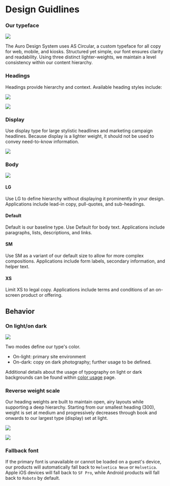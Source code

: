 # Design Guidlines

### Our typeface

![](/images/content/typography/Type_OurTypeface.jpg)

The Auro Design System uses AS Circular, a custom typeface for all copy for web, mobile, and kiosks. Structured yet simple, our font ensures clarity and readability. Using three distinct lighter-weights, we maintain a level consistency within our content hierarchy.

### Headings

Headings provide hierarchy and context.  Available heading styles include:

![](/images/content/typography/Type_HeadingRamp.jpg)

![](/images/content/typography/HeadingExamplesDual.jpg)

### Display

Use display type for large stylistic headlines and marketing campaign headlines. Because display is a lighter weight, it should not be used to convey need-to-know information.

![](/images/content/typography/Type_HeadingApplication2.jpg)

### Body

![](/images/content/typography/Type_BodyRamp.jpg)

#### LG

Use LG to define hierarchy without displaying it prominently in your design.
Applications include lead-in copy, pull-quotes, and sub-headings.

#### Default

Default is our baseline type. Use Default for body text.
Applications include paragraphs, lists, descriptions, and links.

#### SM

Use SM as a variant of our default size to allow for more complex compositions.
Applications include form labels, secondary information, and helper text.

#### XS

Limit XS to legal copy.
Applications include terms and conditions of an on-screen product or offering.

## Behavior

### On light/on dark

![](/images/content/typography/Type_LightDark.jpg)

Two modes define our type's color.

* On-light: primary site environment
* On-dark: copy on dark photography; further usage to be defined.

Additional details about the usage of typography on light or dark backgrounds can be found within [color usage](/core/color) page.

### Reverse weight scale

Our heading weights are built to maintain open, airy layouts while supporting a deep hierarchy. Starting from our smallest heading (300), weight is set at medium and progressively decreases through book and onwards to our largest type (display) set at light.

![](/images/content/typography/Type_InverseRange.jpg)

![](/images/content/typography/Type_BodyRamp(1).jpg)

### Fallback font

If the primary font is unavailable or cannot be loaded on a guest's device, our products will automatically fall back to `Helvetica Neue` or `Helvetica`.  Apple iOS devices will fall back to `SF Pro`, while Android products will fall back to `Roboto` by default.
